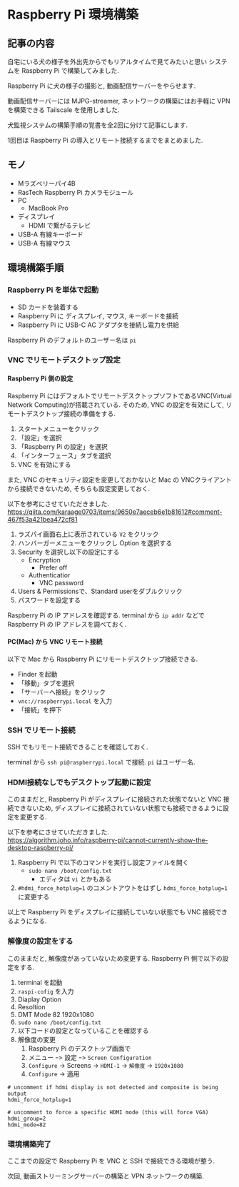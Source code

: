 # Raspberry Pi 環境構築

## 記事の内容

自宅にいる犬の様子を外出先からでもリアルタイムで見てみたいと思い
システムを Raspberry Pi で構築してみました. 

Raspberry Pi に犬の様子の撮影と, 動画配信サーバーをやらせます. 

動画配信サーバーには MJPG-streamer, ネットワークの構築にはお手軽に VPN を構築できる Tailscale
を使用しました. 

犬監視システムの構築手順の覚書を全2回に分けて記事にします. 

1回目は Raspberry Pi の導入とリモート接続するまでをまとめました. 

## モノ

* Mラズベリーパイ4B
* RasTech Raspberry Pi カメラモジュール
* PC
    * MacBook Pro
* ディスプレイ
    * HDMI で繋がるテレビ
* USB-A 有線キーボード
* USB-A 有線マウス

## 環境構築手順

### Raspberry Pi を単体で起動

* SD カードを装着する
* Raspberry Pi に ディスプレイ, マウス, キーボードを接続
* Raspberry Pi に USB-C AC アダプタを接続し電力を供給

Raspberry Pi のデフォルトのユーザー名は `pi`

### VNC でリモートデスクトップ設定

#### Raspberry Pi 側の設定

Raspberry Pi にはデフォルトでリモートデスクトップソフトであるVNC(Virtual Network Computing)が搭載されている. 
そのため, VNC の設定を有効にして, リモートデスクトップ接続の準備をする. 

1. スタートメニューをクリック
1. 「設定」を選択
1. 「Raspberry Pi の設定」を選択
1. 「インターフェース」タブを選択
1. VNC を有効にする

また, VNC のセキュリティ設定を変更しておかないと Mac の VNCクライアントから接続できないため, そちらも設定変更しておく. 

以下を参考にさせていただきました.<br>
https://qiita.com/karaage0703/items/9650e7aeceb6e1b81612#comment-467f53a421bea472cf81

1. ラズパイ画面右上に表示されている `V2` をクリック
1. ハンバーガーメニューをクリックし Option を選択する
1. Security を選択し以下の設定にする
    * Encryption
        * Prefer off
    * Authenticatior
        * VNC password
1. Users & Permissionsで、Standard userをダブルクリック
1. パスワードを設定する


Raspberry Pi の IP アドレスを確認する. 
terminal から `ip addr` などで Raspberry Pi の IP アドレスを調べておく. 

#### PC(Mac) から VNC リモート接続

以下で Mac から Raspberry Pi にリモートデスクトップ接続できる. 

* Finder を起動
* 「移動」タブを選択
* 「サーバーへ接続」をクリック
* `vnc://raspberrypi.local` を入力
* 「接続」を押下


### SSH でリモート接続

SSH でもリモート接続できることを確認しておく. 

terminal から `ssh pi@raspberrypi.local` で接続. 
`pi` はユーザー名. 


### HDMI接続なしでもデスクトップ起動に設定

このままだと, Raspberry Pi がディスプレイに接続された状態でないと VNC 接続できないため, 
ディスプレイに接続されていない状態でも接続できるように設定を変更する. 

以下を参考にさせていただきました.<br>
https://algorithm.joho.info/raspberry-pi/cannot-currently-show-the-desktop-raspberry-pi/

1. Raspberry Pi で以下のコマンドを実行し設定ファイルを開く
    * `sudo nano /boot/config.txt`
        * エディタは `vi` とかもある
1. `#hdmi_force_hotplug=1` のコメントアウトをはずし `hdmi_force_hotplug=1` に変更する

以上で Raspberry Pi をディスプレイに接続していない状態でも VNC 接続できるようになる. 


### 解像度の設定をする

このままだと, 解像度があっていないため変更する. 
Raspberry Pi 側で以下の設定をする. 

1. terminal を起動
1. `raspi-cofig` を入力
1. Diaplay Option
1. Resoltion
1. DMT Mode 82 1920x1080
1. `sudo nano /boot/config.txt`
1. 以下コードの設定となっていることを確認する
1. 解像度の変更
    1. Raspberry Pi のデスクトップ画面で
    1. メニュー ｰ> 設定 ｰ> `Screen Configuration`
    1. `Configure` -> Screens -> `HDMI-1` -> `解像度` -> `1920x1080`
    1. `Configure` -> 適用

```
# uncomment if hdmi display is not detected and composite is being output
hdmi_force_hotplug=1

# uncomment to force a specific HDMI mode (this will force VGA)
hdmi_group=2
hdmi_mode=82
```

### 環境構築完了

ここまでの設定で Raspberry Pi を VNC と SSH で接続できる環境が整う. 

次回, 動画ストリーミングサーバーの構築と VPN ネットワークの構築. 
